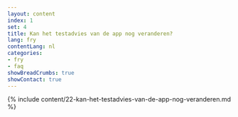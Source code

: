 ```yaml
---
layout: content
index: 1
set: 4
title: Kan het testadvies van de app nog veranderen? 
lang: fry
contentLang: nl
categories:
- fry
- faq
showBreadCrumbs: true
showContact: true
---
```

{% include content/22-kan-het-testadvies-van-de-app-nog-veranderen.md %}
